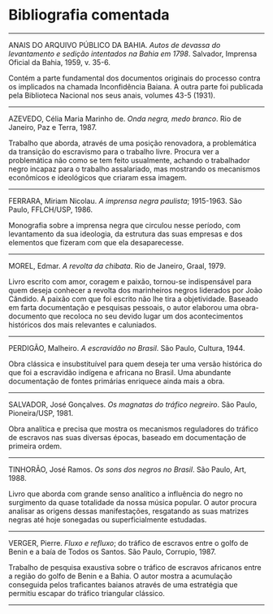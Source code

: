 # Bibliografia comentada

---

ANAIS DO ARQUIVO PÚBLICO DA BAHIA. _Autos de devassa do levantamento
e sedição intentados na Bahia em 1798_. Salvador, Imprensa Oficial da Bahia, 1959, v. 35-6.

Contém a parte fundamental dos documentos originais do processo
contra os implicados na chamada Inconfidência Baiana. A outra parte
foi publicada pela Biblioteca Nacional nos seus anais, volumes 43-5
(1931).

---

AZEVEDO, Célia Maria Marinho de. _Onda negra, medo branco_. Rio de
Janeiro, Paz e Terra, 1987.

Trabalho que aborda, através de uma posição renovadora, a
problemática da transição do escravismo para o trabalho livre.
Procura ver a problemática não como se tem feito usualmente, achando
o trabalhador negro incapaz para o trabalho assalariado, mas
mostrando os mecanismos econômicos e ideológicos que criaram essa
imagem.

---

FERRARA, Miriam Nicolau. _A imprensa negra paulista_; 1915-1963. São
Paulo, FFLCH/USP, 1986.

Monografia sobre a imprensa negra que circulou nesse período, com
levantamento da sua ideologia, da estrutura das suas empresas e dos
elementos que fizeram com que ela desaparecesse.

---

MOREL, Edmar. _A revolta da chibata_. Rio de Janeiro, Graal, 1979.

Livro escrito com amor, coragem e paixão, tornou-se indispensável
para quem deseja conhecer a revolta dos marinheiros negros liderados
por João Cândido. A paixão com que foi escrito não lhe tira a
objetividade. Baseado em farta documentação e pesquisas pessoais, o
autor elaborou uma obra-documento que recoloca no seu devido lugar um
dos acontecimentos históricos dos mais relevantes e caluniados.

---

PERDIGÃO, Malheiro. _A escravidão no Brasil_. São Paulo, Cultura,
1944.

Obra clássica e insubstituível para quem deseja ter uma versão
histórica do que foi a escravidão indígena e africana no Brasil. Uma
abundante documentação de fontes primárias enriquece ainda mais a
obra.

---

SALVADOR, José Gonçalves. _Os magnatas do tráfico negreiro_. São
Paulo, Pioneira/USP, 1981.

Obra analítica e precisa que mostra os mecanismos reguladores do
tráfico de escravos nas suas diversas épocas, baseado em documentação
de primeira ordem.

---

TINHORÃO, José Ramos. _Os sons dos negros no Brasil_. São Paulo, Art,
1988.

Livro que aborda com grande senso analítico a influência do negro no
surgimento da quase totalidade da nossa música popular. O autor
procura analisar as origens dessas manifestações, resgatando as suas
matrizes negras até hoje sonegadas ou superficialmente estudadas.

---

VERGER, Pierre. _Fluxo e refluxo_; do tráfico de escravos entre o
golfo de Benin e a baía de Todos os Santos. São Paulo, Corrupio,
1987.

Trabalho de pesquisa exaustiva sobre o tráfico de escravos africanos
entre a região do golfo de Benin e a Bahia. O autor mostra a
acumulação conseguida pelos traficantes baianos através de uma
estratégia que permitiu escapar do tráfico triangular clássico.

---

